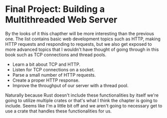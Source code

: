 # Final Project: Building a Multithreaded Web Server

By the looks of it this chapther will be more interesting than the previous one. The list contains basic web development topics such as HTTP, making HTTP requests and responding to requests, but we also get exposed to more advanced topics that I wouldn't have thought of going through in this book such as TCP connections and thread pools.

- Learn a bit about TCP and HTTP.
- Listen for TCP connections on a socket.
- Parse a small number of HTTP requests.
- Create a proper HTTP response.
- Improve the throughput of our server with a thread pool.

Naturally because Rust doesn't include these functionalities by itself we're going to utilize multiple crates or that's what I think the chapter is going to include. Seems like I'm a little bit off and we aren't going to necessary get to use a crate that handles these functionalities for us.